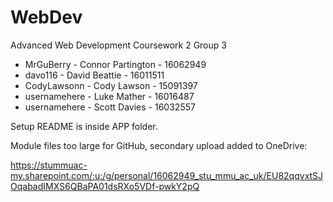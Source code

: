 # WebDev
Advanced Web Development 
Coursework 2
Group 3

 - MrGuBerry - Connor Partington - 16062949
 - davo116 - David Beattie - 16011511
 - CodyLawsonn - Cody Lawson - 15091397
 - usernamehere - Luke Mather - 16016487
 - usernamehere - Scott Davies - 16032557

Setup README is inside APP folder.

Module files too large for GitHub, secondary upload added to OneDrive:

https://stummuac-my.sharepoint.com/:u:/g/personal/16062949_stu_mmu_ac_uk/EU82qqvxtSJOqabadIMXS6QBaPA01dsRXo5VDf-pwkY2pQ
